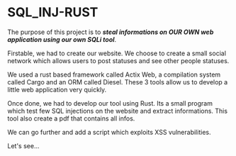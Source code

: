 # SQL_INJ-RUST
The purpose of this project is to ***steal informations on OUR OWN web application using our own SQLi tool***.

Firstable, we had to create our website. 
We choose to create a small social network which allows users to post statuses and see other people statuses.

We used a rust based framework called Actix Web, a compilation system called Cargo and an ORM called Diesel.
These 3 tools allow us to develop a little web application very quickly.

Once done, we had to develop our tool using Rust. Its a small program which test few SQL injections on the website and extract informations. 
This tool also create a pdf that contains all infos.

We can go further and add a script which exploits XSS vulnerabilities. 

Let's see...


